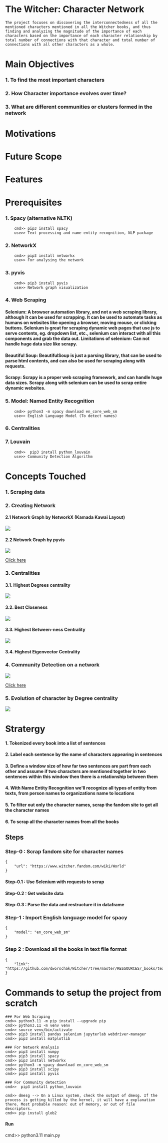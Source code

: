 # The Witcher: Character Network
```The project focuses on discovering the interconnectedness of all the mentioned characters mentioned in all the Witcher books, and thus finding and analyzing the magnitude of the importance of each characters based on the importance of each character relationship by total number of connections with that character and total number of connections with all other characters as a whole. ```

# Main Objectives
### 1. To find the most important characters
### 2. How Character importance evolves over time?
### 3. What are different communities or clusters formed in the network

# Motivations

# Future Scope

# Features

# Prerequisites
### 1. Spacy (alternative NLTK)
```
    cmd>> pip3 install spacy
    use>> Text processing and name entity recognition, NLP package
```
### 2. NetworkX
```
    cmd>> pip3 install networkx
    use>> For analysing the network
```
### 3. pyvis
```
    cmd>> pip3 install pyvis
    use>> Network graph visualization
```

### 4. Web Scraping
#### Selenium: A browser automation library, and not a web scraping library, although it can be used for scrapping. It can be used to automate tasks as humans on websites like opening a browser, moving mouse, or clicking buttons. Selenium is great for scraping dynamic web pages that use js to serve contents, eg. dropdown list, etc., selenium can interact with all this components and grab the data out. Limitations of selenium: Can not handle huge data size like scrapy. 

#### Beautiful Soup: BeautifulSoup is just a parsing library, that can be used to parse html contents, and can also be used for scraping along with requests.

#### Scrapy: Scrapy is a proper web scraping framework, and can handle huge data sizes. Scrapy along with selenium can be used to scrap entire dynamic websites.

### 5. Model: Named Entity Recognition
```
    cmd>> python3 -m spacy download en_core_web_sm
    use>> English Language Model (To detect names)
```

### 6. Centralities

### 7. Louvain
```
    cmd>>  pip3 install python_louvain
    use>> Community Detection Algorithm
```

# Concepts Touched
### 1. Scraping data
### 2. Creating Network
#### 2.1 Network Graph by NetworkX (Kamada Kawai Layout)
<img src="graph/kamada_kawai_layout_graph.png">

#### 2.2 Network Graph by pyvis
<img src="graph/witcher_network.png">

[Click here]("graph/witcher_network.html")

### 3. Centralities
#### 3.1. Highest Degrees centrality
<img src="graph/degree_centrality_graph.png">

#### 3.2. Best Closeness 
<img src="graph/closeness_centrality_graph.png">

#### 3.3. Highest Between-ness Centrality
<img src="graph/betweenness_centrality_graph.png">

#### 3.4. Highest Eigenvector Centrality
### 4. Community Detection on a network
<img src="graph/witcher_communities.png">

[Click here]("graph/witcher_communities.html")

### 5. Evolution of character by Degree centrality
<img src="graph/degree_centrality_evolution_graph.png">


# Stratergy
#### 1. Tokenized every book into a list of sentences
#### 2. Label each sentence by the name of characters appearing in sentences
#### 3. Define a window size of how far two sentences are part from each other and assume if two characters are mentioned together in two sentences within this window then there is a relationship between them
#### 4. With Name Entity Recognition we'll recognize all types of entity from texts, from person names to organizations name to locations
#### 5. To filter out only the character names, scrap the fandom site to get all the character names
#### 6. To scrap all the character names from all the books



## Steps 
### Step-0 : Scrap fandom site for character names 
```
{
    "url": "https://www.witcher.fandom.com/wiki/World"
}
```
#### Step-0.1 : Use Selenium with requests to scrap
#### Step-0.2 : Get website data
#### Step-0.3 : Parse the data and restructure it in dataframe

### Step-1 : Import English language model for spacy
```
{
    "model": "en_core_web_sm"
}
```

### Step 2 : Download all the books in text file format
```
{
    "link": "https://github.com/dworschak/Witcher/tree/master/RESSOURCES/_books/text"
}
```



# Commands to setup the project from scratch
```
### For Web Scraping 
cmd>> python3.11 -m pip install --upgrade pip
cmd>> python3.11 -m venv venv
cmd>> source venv/bin/activate
cmd>> pip3 install pandas selenium jupyterlab webdriver-manager
cmd>> pip3 install matplotlib

### For Network Analysis
cmd>> pip3 install numpy
cmd>> pip3 install spacy
cmd>> pip3 install networkx
cmd>> python3 -m spacy download en_core_web_sm
cmd>> pip3 install scipy
cmd>> pip3 install pyvis

### For Community detection
cmd>>  pip3 install python_louvain

cmd>> dmesg --> On a Linux system, check the output of dmesg. If the process is getting killed by the kernel, it will have a explanation there. Most probable reason: out of memory, or out of file descriptors.
cmd>> pip install glob2
```

#### Run
cmd>> python3.11 main.py

